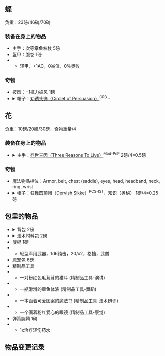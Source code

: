 ## 蝶

负重：23磅/46磅/70磅

### 装备在身上的物品

- 主手：次等章鱼权杖 5磅
- 盔甲：腹卷 1磅
- - 轻甲，+1AC，0减值，0%奥败

### 奇物

- 披风：+1抗力披风 1磅
- <details><summary>帽子：<a href="https://www.aonprd.com/MagicWondrousDisplay.aspx?FinalName=Circlet%20of%20Persuasion">劝诱头饰（Circlet of Persuasion）</a><sup>CRB</sup> -</summary>此银色头饰使穿戴者的所有基于魅力属性的检定得到+3表现加值。</details>

## 花

负重：10磅/20磅/30磅，奇物重量/4

### 装备在身上的物品

- <details><summary>主手：<a href="https://aonprd.com/MagicWondrousDisplay.aspx?FinalName=Three%20Reasons%20to%20Live">存世三因（Three Reasons To Live）</a><sup>Mod-PnP</sup> 2磅/4=0.5磅</summary>这个魔法乐器是由三种不同生物的角（奇美拉、凶暴公羊与半羊人）制成，相互连接成一根约2尺长的羊角号。每天可以吹响号角一次，影响30尺内所有能听到它声音的生物。受到影响的生物获得音波抗力10，并在所有造成音波伤害、依赖语言（language-dependent）或必须听到才能生效的法术或效果时，在豁免上获得+2加值。此保护效果能持续10分钟。若吟游诗人用此号角启动吟游表演，那么在计算时该吟游表演的所有效果，该吟游诗人的等级视为比原本高6级。这不会让吟游诗人能够使用新的吟游表演；它只会增强吟游诗人原本就能使用的那些吟游表演。</details>

### 奇物

- 魔法物品栏位：Armor, belt, chest (saddle), eyes, head, headband, neck, ring, wrist
- <details><summary>帽子：<a href="https://aonprd.com/MagicWondrousDisplay.aspx?FinalName=Dervish%20Sikke">狂舞圆顶帽（Dervish Sikke）</a><sup>PCS-IST</sup>，知识（奥秘） 1磅/4=0.25磅</summary>晨花的狂舞者们特别青睐这顶圆柱形的毛毡帽。它使穿戴者在一个知识或表演技能上获得+2表现加值，在制造狂舞圆顶帽时就要决定获得加值的技能。大多数的狂舞圆顶帽是给予知识（宗教）或表演（舞蹈）检定加值。若穿戴者是吟游诗人，在决定逸闻知识职业能力的效果时，他的吟游诗人视为比原来高5级。此外，吟游诗人激发勇气与提振技能职业特性提供的加值增加1点。最后，穿戴狂舞圆顶帽的吟游诗人可以在任何他有级数的表演技能检定上取10。</details>

## 包里的物品

- <details><summary>背包 2磅</summary>这种皮革背包有一个大口袋，可用扣带关闭，可容纳约2立方英尺的物品。有些背包在侧面会有一个或多个小口袋。</details>
- <details><summary>法术材料包 2磅</summary>这枚小皮包里准备了你所有法术所需的施法材料和器材，不过并不包含更加昂贵的法术材料，神术法器和体积无法装入皮包的材料。大多数法术材料包都是防水的，并且可以挎在腰上或挂在胸带上。</details>
- 旋棍 1磅
- - 轻型军用武器，1d6钝击，20/x2，格挡，武僧
- 魔宠包 6磅
- 精制品工具
- - 一对粉红色毛茸茸的猫耳 (精制品工具-演讲)
- - 一瓶滑滑的章鱼体液 (精制品工具-舞蹈)
- - 一本画着可爱图案的魔法书 (精制品工具-法术辨识) 
- - 一个画着粉红爱心的眼镜 (精制品工具-察觉)
- 弹簧腕鞘 1磅
- - 1x治疗轻伤药水

## 物品变更记录
